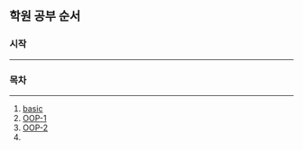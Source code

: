 ## 학원 공부 순서

### 시작
---

### 목차
---
1. [basic](https://github.com/ljjs0121/2302---java/tree/main/basic)
2. [OOP-1](https://github.com/ljjs0121/2302---java/tree/main/oop-1) 
3. [OOP-2](https://github.com/ljjs0121/2302---java/tree/main/oop-2) 
4. 
